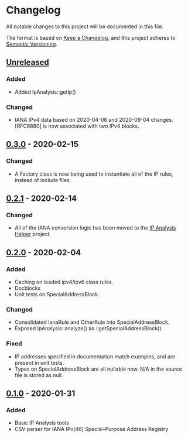 # Changelog
All notable changes to this project will be documented in this file.

The format is based on [Keep a Changelog](https://keepachangelog.com/en/1.0.0/),
and this project adheres to [Semantic Versioning](https://semver.org/spec/v2.0.0.html).

## [Unreleased]
### Added
- Added IpAnalysis::getIp()

### Changed
- IANA IPv4 data based on 2020-04-06 and 2020-09-04 changes.  [RFC8880] is now
  associated with two IPv4 blocks.

## [0.3.0] - 2020-02-15
### Changed
- A Factory class is now being used to instantiate all of the IP rules, instead
  of include files.

## [0.2.1] - 2020-02-14
### Changed
- All of the IANA conversion logic has been moved to the [IP Analysis Helper] project.

## [0.2.0] - 2020-02-04
### Added
- Caching on loaded ipv4/ipv6 class rules.
- Docblocks
- Unit tests on SpecialAddressBlock.

### Changed
- Consolidated IanaRule and OtherRule into SpecialAddressBlock.
- Exposed IpAnalysis::analyze() as ::getSpecialAddressBlock().

### Fixed
- IP addresses specified in documentation match examples, and are present in
  unit tests.
- Types on SpecialAddressBlock are all nullable now.  N/A in the source file is
  stored as null.

## [0.1.0] - 2020-01-31
### Added
- Basic IP Analysis tools
- CSV parser for IANA IPv[46] Special-Purpose Address Registry

[Unreleased]: https://github.com/dharple/ip-analysis/compare/v0.3.0...master
[0.3.0]: https://github.com/dharple/ip-analysis/compare/v0.2.1...v0.3.0
[0.2.1]: https://github.com/dharple/ip-analysis/compare/v0.2.0...v0.2.1
[0.2.0]: https://github.com/dharple/ip-analysis/compare/v0.1.0...v0.2.0
[0.1.0]: https://github.com/dharple/ip-analysis/releases/tag/v0.1.0

[IP Analysis Helper]: https://github.com/dharple/ip-analysis-helper
[RFC-cheshire-sudn-ipv4only-dot-arpa-17]: https://datatracker.ietf.org/doc/draft-cheshire-sudn-ipv4only-dot-arpa/
